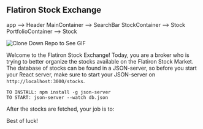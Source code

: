 ## Flatiron Stock Exchange

app --> Header
        MainContainer   --> SearchBar
                            StockContainer      --> Stock
                            PortfolioContainer  --> Stock


![Clone Down Repo to See GIF](./stocks.gif)

Welcome to the Flatiron Stock Exchange!
Today, you are a broker who is trying to better organize the stocks available on the Flatiron Stock Market.
The database of stocks can be found in a JSON-server, so before you start your React server, make sure to start your JSON-server on `http://localhost:3000/stocks`.

```
TO INSTALL: npm install -g json-server
TO START: json-server --watch db.json
```

After the stocks are fetched, your job is to:
<!-- * Render all the stocks onto the page. The styling of how a Stock should look like is already in the `Stock.js` component. -->
<!-- * allow a user to buy a stock by clicking on it and when it is bought, it should be added to `My Portfolio`. -->
<!-- * allow a user to sell a stock in their `Portfolio` by clicking on the stock and it should be removed from their `Portfolio`. -->
<!-- * allow a user to sort the list of stocks alphabetically by the ticker name as well as by ascending price. -->
<!-- * allow a user to filter stocks based on the type of the stock. -->

Best of luck!
